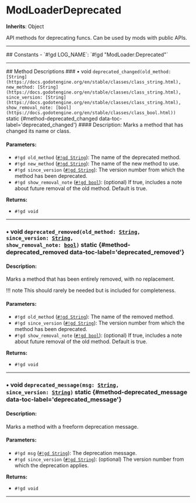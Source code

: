 # ModLoaderDeprecated
**Inherits**: Object


API methods for deprecating funcs. Can be used by mods with public APIs.
<hr style="border-width: thick">
## Constants
- `#!gd LOG_NAME`: `#!gd "ModLoader:Deprecated"`
<hr style="border-width: thick">
## Method Descriptions
### • void <code class="highlight">deprecated_changed(old_method: [String](https://docs.godotengine.org/en/stable/classes/class_string.html), new_method: [String](https://docs.godotengine.org/en/stable/classes/class_string.html), since_version: [String](https://docs.godotengine.org/en/stable/classes/class_string.html), show_removal_note: [bool](https://docs.godotengine.org/en/stable/classes/class_bool.html))</code> static {#method-deprecated_changed data-toc-label='deprecated_changed'}
#### Description:
Marks a method that has changed its name or class.

#### Parameters:
  
- `#!gd old_method` ([`#!gd String`](https://docs.godotengine.org/en/stable/classes/class_string.html)): The name of the deprecated method.  
- `#!gd new_method` ([`#!gd String`](https://docs.godotengine.org/en/stable/classes/class_string.html)): The name of the new method to use.  
- `#!gd since_version` ([`#!gd String`](https://docs.godotengine.org/en/stable/classes/class_string.html)): The version number from which the method has been deprecated.  
- `#!gd show_removal_note` ([`#!gd bool`](https://docs.godotengine.org/en/stable/classes/class_bool.html)): (optional) If true, includes a note about future removal of the old method. Default is true.

**Returns:**
  
- `#!gd void`
***
### • void <code class="highlight">deprecated_removed(old_method: [String](https://docs.godotengine.org/en/stable/classes/class_string.html), since_version: [String](https://docs.godotengine.org/en/stable/classes/class_string.html), show_removal_note: [bool](https://docs.godotengine.org/en/stable/classes/class_bool.html))</code> static {#method-deprecated_removed data-toc-label='deprecated_removed'}
#### Description:
Marks a method that has been entirely removed, with no replacement.  


!!! note 
	This should rarely be needed but is included for completeness.


#### Parameters:
  
- `#!gd old_method` ([`#!gd String`](https://docs.godotengine.org/en/stable/classes/class_string.html)): The name of the removed method.  
- `#!gd since_version` ([`#!gd String`](https://docs.godotengine.org/en/stable/classes/class_string.html)): The version number from which the method has been deprecated.  
- `#!gd show_removal_note` ([`#!gd bool`](https://docs.godotengine.org/en/stable/classes/class_bool.html)): (optional) If true, includes a note about future removal of the old method. Default is true.

**Returns:**
  
- `#!gd void`
***
### • void <code class="highlight">deprecated_message(msg: [String](https://docs.godotengine.org/en/stable/classes/class_string.html), since_version: [String](https://docs.godotengine.org/en/stable/classes/class_string.html))</code> static {#method-deprecated_message data-toc-label='deprecated_message'}
#### Description:
Marks a method with a freeform deprecation message.

#### Parameters:
  
- `#!gd msg` ([`#!gd String`](https://docs.godotengine.org/en/stable/classes/class_string.html)): The deprecation message.  
- `#!gd since_version` ([`#!gd String`](https://docs.godotengine.org/en/stable/classes/class_string.html)): (optional) The version number from which the deprecation applies.

**Returns:**
  
- `#!gd void`
***

